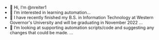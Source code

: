 - 👋 Hi, I’m @nreiter1
- 👀 I’m interested in learning automation...
- 🌱 I have recently finished my B.S. in Information Technology at Western Governor's University and will be graduating in November 2022 ...
- 💞️ I’m looking at supporting automation scripts/code and suggesting any changes that could be made. ...

<!---
nreiter1/nreiter1 is a ✨ special ✨ repository because its `README.md` (this file) appears on your GitHub profile.
You can click the Preview link to take a look at your changes.
--->
